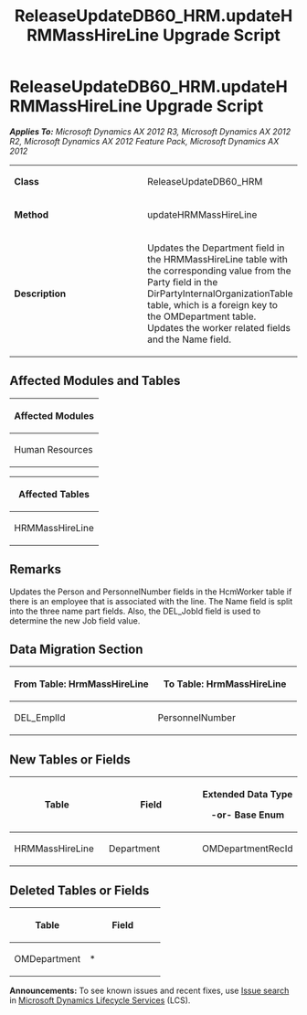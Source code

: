 ﻿---
title: ReleaseUpdateDB60_HRM.updateHRMMassHireLine Upgrade Script
TOCTitle: ReleaseUpdateDB60_HRM.updateHRMMassHireLine Upgrade Script
ms:assetid: b23451f5-af8d-1e00-0d6a-6a348b7a1851
ms:mtpsurl: https://msdn.microsoft.com/en-us/library/JJ736920(v=AX.60)
ms:contentKeyID: 49710604
ms.date: 05/18/2015
mtps_version: v=AX.60
---

# ReleaseUpdateDB60\_HRM.updateHRMMassHireLine Upgrade Script 


_**Applies To:** Microsoft Dynamics AX 2012 R3, Microsoft Dynamics AX 2012 R2, Microsoft Dynamics AX 2012 Feature Pack, Microsoft Dynamics AX 2012_

<table>
<colgroup>
<col style="width: 50%" />
<col style="width: 50%" />
</colgroup>
<tbody>
<tr class="odd">
<td><p><strong>Class</strong></p></td>
<td><p>ReleaseUpdateDB60_HRM</p></td>
</tr>
<tr class="even">
<td><p><strong>Method</strong></p></td>
<td><p>updateHRMMassHireLine</p></td>
</tr>
<tr class="odd">
<td><p><strong>Description</strong></p></td>
<td><p>Updates the Department field in the HRMMassHireLine table with the corresponding value from the Party field in the DirPartyInternalOrganizationTable table, which is a foreign key to the OMDepartment table. Updates the worker related fields and the Name field.</p></td>
</tr>
</tbody>
</table>


## Affected Modules and Tables

<table>
<colgroup>
<col style="width: 100%" />
</colgroup>
<thead>
<tr class="header">
<th><p>Affected Modules</p></th>
</tr>
</thead>
<tbody>
<tr class="odd">
<td><p>Human Resources</p></td>
</tr>
</tbody>
</table>


<table>
<colgroup>
<col style="width: 100%" />
</colgroup>
<thead>
<tr class="header">
<th><p>Affected Tables</p></th>
</tr>
</thead>
<tbody>
<tr class="odd">
<td><p>HRMMassHireLine</p></td>
</tr>
</tbody>
</table>


## Remarks

Updates the Person and PersonnelNumber fields in the HcmWorker table if there is an employee that is associated with the line. The Name field is split into the three name part fields. Also, the DEL\_JobId field is used to determine the new Job field value.

## Data Migration Section

<table>
<colgroup>
<col style="width: 50%" />
<col style="width: 50%" />
</colgroup>
<thead>
<tr class="header">
<th><p>From Table: HrmMassHireLine</p></th>
<th><p>To Table: HrmMassHireLine</p></th>
</tr>
</thead>
<tbody>
<tr class="odd">
<td><p>DEL_EmplId</p></td>
<td><p>PersonnelNumber</p></td>
</tr>
</tbody>
</table>


## New Tables or Fields

<table>
<colgroup>
<col style="width: 33%" />
<col style="width: 33%" />
<col style="width: 33%" />
</colgroup>
<thead>
<tr class="header">
<th><p>Table</p></th>
<th><p>Field</p></th>
<th><p>Extended Data Type</p>
<p>-or- Base Enum</p></th>
</tr>
</thead>
<tbody>
<tr class="odd">
<td><p>HRMMassHireLine</p></td>
<td><p>Department</p></td>
<td><p>OMDepartmentRecId</p></td>
</tr>
</tbody>
</table>


## Deleted Tables or Fields

<table>
<colgroup>
<col style="width: 50%" />
<col style="width: 50%" />
</colgroup>
<thead>
<tr class="header">
<th><p>Table</p></th>
<th><p>Field</p></th>
</tr>
</thead>
<tbody>
<tr class="odd">
<td><p>OMDepartment</p></td>
<td><p>*</p></td>
</tr>
</tbody>
</table>

  
**Announcements:** To see known issues and recent fixes, use [Issue search](http://go.microsoft.com/fwlink/?linkid=389258) in [Microsoft Dynamics Lifecycle Services](http://go.microsoft.com/fwlink/?linkid=306505) (LCS).

